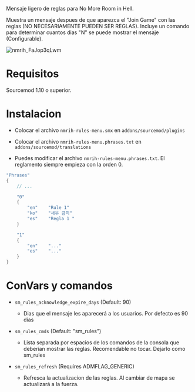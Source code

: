 
Mensaje ligero de reglas para  No More Room in Hell.

Muestra un mensaje despues de que aparezca el "Join Game" con las reglas (NO NECESARIAMENTE PUEDEN SER REGLAS). 
Incluye un comando para determinar cuantos dias "N" se puede mostrar el mensaje (Configurable).

![nmrih_FaJop3qLwm](https://user-images.githubusercontent.com/11559683/115821664-93553e00-a3d9-11eb-957d-8bccc9d4b219.png)


# Requisitos
Sourcemod 1.10 o superior.

# Instalacion
- Colocar el archivo `nmrih-rules-menu.smx` en `addons/sourcemod/plugins`
- Colocar el archivo `nmrih-rules-menu.phrases.txt` en `addons/sourcemod/translations`

- Puedes modificar el archivo `nmrih-rules-menu.phrases.txt`. El reglamento siempre empieza con la orden 0.

```cpp
"Phrases"
{
	// ...

	"0"
	{
		"en"	"Rule 1"
		"ko"	"새우 금지"
		"es"	"Regla 1 "
	}

	"1"
	{
		"en"	"..."
		"es"	"..."
	}
}
```

# ConVars y comandos

- `sm_rules_acknowledge_expire_days` (Default: 90)
	- Dias que el mensaje les aparecerá a los usuarios. Por defecto es 90 dias

- `sm_rules_cmds` (Default: "sm_rules")
	- Lista separada por espacios de los comandos de la consola que deberían mostrar las reglas. Recomendable no tocar. Dejarlo como sm_rules

- `sm_rules_refresh` (Requires ADMFLAG_GENERIC)
	- Refresca la actualizacion de las reglas. Al cambiar de mapa se actualizará a la fuerza.
